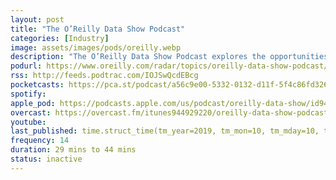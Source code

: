 ```yaml
---
layout: post
title: "The O’Reilly Data Show Podcast"
categories: [Industry]
image: assets/images/pods/oreilly.webp
description: "The O’Reilly Data Show Podcast explores the opportunities and techniques driving big data, data science, and AI."
podurl: https://www.oreilly.com/radar/topics/oreilly-data-show-podcast/
rss: http://feeds.podtrac.com/IOJSwQcdEBcg
pocketcasts: https://pca.st/podcast/a56c9e00-5332-0132-d11f-5f4c86fd3263
spotify:
apple_pod: https://podcasts.apple.com/us/podcast/oreilly-data-show/id944929220
overcast: https://overcast.fm/itunes944929220/oreilly-data-show-podcast
youtube:
last_published: time.struct_time(tm_year=2019, tm_mon=10, tm_mday=10, tm_hour=16, tm_min=0, tm_sec=10, tm_wday=3, tm_yday=283, tm_isdst=0)
frequency: 14
duration: 29 mins to 44 mins
status: inactive
---
```

